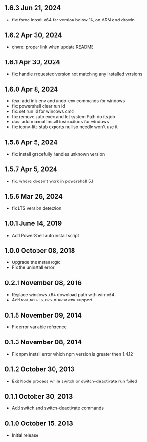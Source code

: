 ## 1.6.3 Jun 21, 2024

- fix: force install x64 for version below 16, on ARM and drawin

## 1.6.2 Apr 30, 2024

- chore: proper link when update README

## 1.6.1 Apr 30, 2024

- fix: handle requested version not matching any installed versions

## 1.6.0 Apr 8, 2024

- feat: add init-env and undo-env commands for windows
- fix: powershell clear run id
- fix: set run id for windows cmd
- fix: remove auto exec and let system Path do its job
- doc: add manual install instructions for windows
- fix: iconv-lite stub exports null so needle won't use it

## 1.5.8 Apr 5, 2024

- fix: install gracefully handles unknown version

## 1.5.7 Apr 5, 2024

- fix: where doesn't work in powershell 5.1

## 1.5.6 Mar 26, 2024

- fix LTS version detection

## 1.0.1 June 14, 2019

- Add PowerShell auto install script

## 1.0.0 October 08, 2018

- Upgrade the install logic
- Fix the uninstall error

## 0.2.1 November 08, 2016

- Replace windows x64 download path with win-x64
- Add `NVM_NODEJS_ORG_MIRROR` env support

## 0.1.5 November 09, 2014

- Fix error variable reference

## 0.1.3 November 08, 2014

- Fix npm install error which npm version is greater then 1.4.12

## 0.1.2 October 30, 2013

- Exit Node process while switch or switch-deactivate run failed

## 0.1.1 October 30, 2013

- Add switch and switch-deactivate commands

## 0.1.0 October 15, 2013

- Initial release
